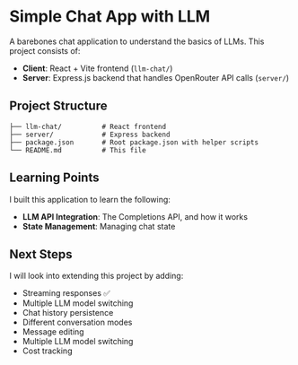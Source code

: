 # Simple Chat App with LLM

A barebones chat application to understand the basics of LLMs. This project consists of:
- **Client**: React + Vite frontend (`llm-chat/`)
- **Server**: Express.js backend that handles OpenRouter API calls (`server/`)

## Project Structure
```
├── llm-chat/          # React frontend
├── server/            # Express backend
├── package.json       # Root package.json with helper scripts
└── README.md          # This file
```

## Learning Points
I built this application to learn the following:
- **LLM API Integration**: The Completions API, and how it works
- **State Management**: Managing chat state

## Next Steps
I will look into extending this project by adding:
- Streaming responses ✅
- Multiple LLM model switching
- Chat history persistence
- Different conversation modes
- Message editing
- Multiple LLM model switching
- Cost tracking
